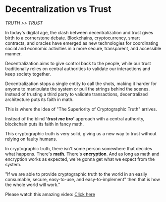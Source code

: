 # Decentralization vs Trust

_TRUTH >> TRUST_

In today's digital age, the clash between decentralization and trust gives birth to a cornerstone debate.
Blockchains, cryptocurrency, smart contracts, and oracles have emerged as new technologies
for coordinating social and economic activities in a more secure, transparent, and accessible manner.

Decentralization aims to give control back to the people,
while our trust traditionally relies on central authorities to validate our interactions and keep society together.

Decentralization stops a single entity to call the shots, making it harder for anyone to manipulate the system
or pull the strings behind the scenes. Instead of trusting a third party to validate transactions,
decentralized architecture puts its faith in math.

This is where the idea of "The Superiority of Cryptographic Truth" arrives.

Instead of the blind **_'trust me bro'_** approach with a central authority, blockchain puts its faith in fancy math.

This cryptographic truth is very solid, giving us a new way to trust without relying on faulty humans.

In cryptographic truth, there isn't some person somewhere that decides what happens. There's **math**. There's **encryption**.
And as long as math and encryption works as expected, we're gonna get what we expect from the system.

"If we are able to provide cryptographic truth to the world in an easily consumable, secure, easy-to-use, and easy-to-implement"
then that is how the whole world will work."

Please watch this amazing video: [Click here](https://www.youtube.com/watch?v=AEtBPbmIRKQ)
